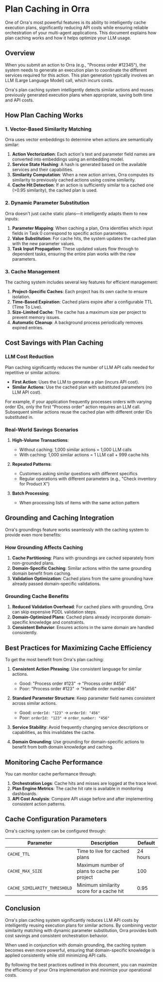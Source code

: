 # Plan Caching in Orra

One of Orra's most powerful features is its ability to intelligently cache execution plans, significantly reducing API costs while ensuring reliable orchestration of your multi-agent applications. This document explains how plan caching works and how it helps optimize your LLM usage.

## Overview

When you submit an action to Orra (e.g., "Process order #12345"), the system needs to generate an execution plan to coordinate the different services required for this action. This plan generation typically involves an LLM (Large Language Model) call, which incurs costs.

Orra's plan caching system intelligently detects similar actions and reuses previously generated execution plans when appropriate, saving both time and API costs.

## How Plan Caching Works

### 1. Vector-Based Similarity Matching

Orra uses vector embeddings to determine when actions are semantically similar:

1. **Action Vectorization**: Each action's text and parameter field names are converted into embeddings using an embedding model.
2. **Service State Hashing**: A hash is generated based on the available services and their capabilities.
3. **Similarity Computation**: When a new action arrives, Orra computes its similarity to previously cached actions using cosine similarity.
4. **Cache Hit Detection**: If an action is sufficiently similar to a cached one (>0.95 similarity), the cached plan is used.

### 2. Dynamic Parameter Substitution

Orra doesn't just cache static plans—it intelligently adapts them to new inputs:

1. **Parameter Mapping**: When caching a plan, Orra identifies which input fields in Task 0 correspond to specific action parameters.
2. **Value Substitution**: For cache hits, the system updates the cached plan with the new parameter values.
3. **Task Input Propagation**: These updated values flow through to dependent tasks, ensuring the entire plan works with the new parameters.

### 3. Cache Management

The caching system includes several key features for efficient management:

1. **Project-Specific Caches**: Each project has its own cache to ensure isolation.
2. **Time-Based Expiration**: Cached plans expire after a configurable TTL (Time To Live).
3. **Size-Limited Cache**: The cache has a maximum size per project to prevent memory issues.
4. **Automatic Cleanup**: A background process periodically removes expired entries.

## Cost Savings with Plan Caching

### LLM Cost Reduction

Plan caching significantly reduces the number of LLM API calls needed for repetitive or similar actions:

- **First Action**: Uses the LLM to generate a plan (incurs API cost).
- **Similar Actions**: Use the cached plan with substituted parameters (no LLM API cost).

For example, if your application frequently processes orders with varying order IDs, only the first "Process order" action requires an LLM call. Subsequent similar actions reuse the cached plan with different order IDs substituted in.

### Real-World Savings Scenarios

1. **High-Volume Transactions**:
   - Without caching: 1,000 similar actions = 1,000 LLM calls
   - With caching: 1,000 similar actions = 1 LLM call + 999 cache hits

2. **Repeated Patterns**:
   - Customers asking similar questions with different specifics
   - Regular operations with different parameters (e.g., "Check inventory for Product X")

3. **Batch Processing**:
   - When processing lists of items with the same action pattern

## Grounding and Caching Integration

Orra's groundings feature works seamlessly with the caching system to provide even more benefits:

### How Grounding Affects Caching

1. **Cache Partitioning**: Plans with groundings are cached separately from non-grounded plans.
2. **Domain-Specific Caching**: Similar actions within the same grounding domain benefit from caching.
3. **Validation Optimization**: Cached plans from the same grounding have already passed domain-specific validations.

### Grounding Cache Benefits

1. **Reduced Validation Overhead**: For cached plans with grounding, Orra can skip expensive PDDL validation steps.
2. **Domain-Optimized Plans**: Cached plans already incorporate domain-specific knowledge and constraints.
3. **Consistent Behavior**: Ensures actions in the same domain are handled consistently.

## Best Practices for Maximizing Cache Efficiency

To get the most benefit from Orra's plan caching:

1. **Consistent Action Phrasing**: Use consistent language for similar actions.
   - Good: "Process order #123" → "Process order #456"
   - Poor: "Process order #123" → "Handle order number 456"

2. **Standard Parameter Structure**: Keep parameter field names consistent across similar actions.
   - Good: `orderId: "123"` → `orderId: "456"`
   - Poor: `orderId: "123"` → `order_number: "456"`

3. **Service Stability**: Avoid frequently changing service descriptions or capabilities, as this invalidates the cache.

4. **Domain Grounding**: Use grounding for domain-specific actions to benefit from both domain knowledge and caching.

## Monitoring Cache Performance

You can monitor cache performance through:

1. **Orchestration Logs**: Cache hits and misses are logged at the trace level.
2. **Plan Engine Metrics**: The cache hit rate is available in monitoring dashboards.
3. **API Cost Analysis**: Compare API usage before and after implementing consistent action patterns.

## Cache Configuration Parameters

Orra's caching system can be configured through:

| Parameter | Description | Default |
|-----------|-------------|---------|
| `CACHE_TTL` | Time to live for cached plans | 24 hours |
| `CACHE_MAX_SIZE` | Maximum number of plans to cache per project | 100 |
| `CACHE_SIMILARITY_THRESHOLD` | Minimum similarity score for a cache hit | 0.95 |

## Conclusion

Orra's plan caching system significantly reduces LLM API costs by intelligently reusing execution plans for similar actions. By combining vector similarity matching with dynamic parameter substitution, Orra provides both cost savings and consistent orchestration behavior.

When used in conjunction with domain grounding, the caching system becomes even more powerful, ensuring that domain-specific knowledge is applied consistently while still minimizing API calls.

By following the best practices outlined in this document, you can maximize the efficiency of your Orra implementation and minimize your operational costs.

